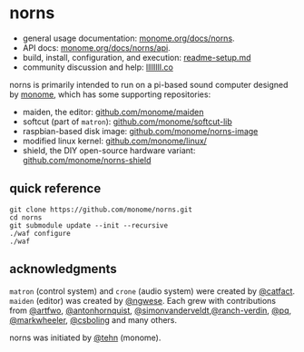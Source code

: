 # norns

- general usage documentation: [monome.org/docs/norns](https://monome.org/docs/norns).
- API docs: [monome.org/docs/norns/api](https://monome.org/docs/norns/api).
- build, install, configuration, and execution: [readme-setup.md](readme-setup.md)
- community discussion and help: [llllllll.co](https://llllllll.co)

norns is primarily intended to run on a pi-based sound computer designed by [monome](https://monome.org/norns), which has some supporting repositories:

- maiden, the editor: [github.com/monome/maiden](https://github.com/monome/maiden/)
- softcut (part of `matron`): [github.com/monome/softcut-lib](https://github.com/monome/softcut-lib)
- raspbian-based disk image: [github.com/monome/norns-image](https://github.com/monome/norns-image)
- modified linux kernel: [github.com/monome/linux/](https://github.com/monome/linux/)
- shield, the DIY open-source hardware variant: [github.com/monome/norns-shield](https://github.com/monome/norns-shield)

## quick reference

```
git clone https://github.com/monome/norns.git
cd norns
git submodule update --init --recursive
./waf configure
./waf
```

## acknowledgments

`matron` (control system) and `crone` (audio system) were created by [@catfact](https://github.com/catfact). `maiden` (editor) was created by [@ngwese](https://github.com/ngwese). Each grew with contributions from [@artfwo](https://github.com/artfwo), [@antonhornquist](https://github.com/antonhornquist), [@simonvanderveldt](https://github.com/simonvanderveldt),[@ranch-verdin](https://github.com/ranch-verdin), [@pq](https://github.com/pq), [@markwheeler](https://github.com/markwheeler), [@csboling](https://github.com/csboling) and many others.

norns was initiated by [@tehn](https://github.com/tehn) (monome).
